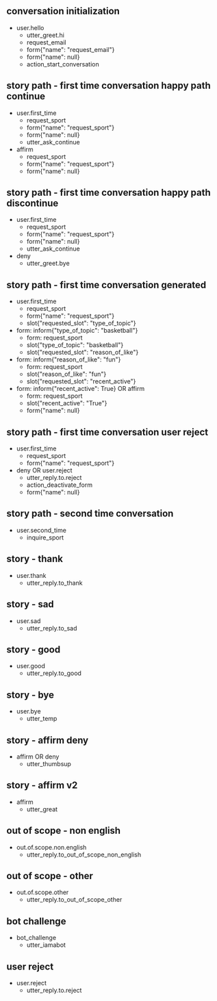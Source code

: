 ## conversation initialization
* user.hello
  - utter_greet.hi
  - request_email
  - form{"name": "request_email"}
  - form{"name": null}
  - action_start_conversation



## story path - first time conversation happy path continue
* user.first_time
  - request_sport
  - form{"name": "request_sport"}
  - form{"name": null}
  - utter_ask_continue
* affirm
  - request_sport
  - form{"name": "request_sport"}
  - form{"name": null}



## story path - first time conversation happy path discontinue
* user.first_time
  - request_sport
  - form{"name": "request_sport"}
  - form{"name": null}
  - utter_ask_continue
* deny
  - utter_greet.bye



## story path - first time conversation generated
* user.first_time
  - request_sport
  - form{"name": "request_sport"}
  - slot{"requested_slot": "type_of_topic"}
* form: inform{"type_of_topic": "basketball"}
  - form: request_sport
  - slot{"type_of_topic": "basketball"}
  - slot{"requested_slot": "reason_of_like"}
* form: inform{"reason_of_like": "fun"}
  - form: request_sport
  - slot{"reason_of_like": "fun"}
  - slot{"requested_slot": "recent_active"}
* form: inform{"recent_active": True} OR affirm
  - form: request_sport
  - slot{"recent_active": "True"}
  - form{"name": null}



## story path - first time conversation user reject
* user.first_time
  - request_sport
  - form{"name": "request_sport"}
* deny OR user.reject 
  - utter_reply.to.reject
  - action_deactivate_form
  - form{"name": null}



## story path - second time conversation
* user.second_time
  - inquire_sport

<!---------------------------->
<!-- generic conversations  -->
<!---------------------------->


## story - thank
* user.thank
  - utter_reply.to_thank

## story - sad
* user.sad
  - utter_reply.to_sad

## story - good
* user.good
  - utter_reply.to_good

## story - bye
* user.bye  
  - utter_temp

## story - affirm deny
* affirm OR deny
  - utter_thumbsup

## story - affirm v2
* affirm 
  - utter_great
  

<!---------------------------->
<!--     out of scope       -->
<!---------------------------->


## out of scope - non english
* out.of.scope.non.english
  - utter_reply.to_out_of_scope_non_english
    
## out of scope - other
* out.of.scope.other
  - utter_reply.to_out_of_scope_other

## bot challenge
* bot_challenge
  - utter_iamabot

## user reject
* user.reject
  - utter_reply.to.reject